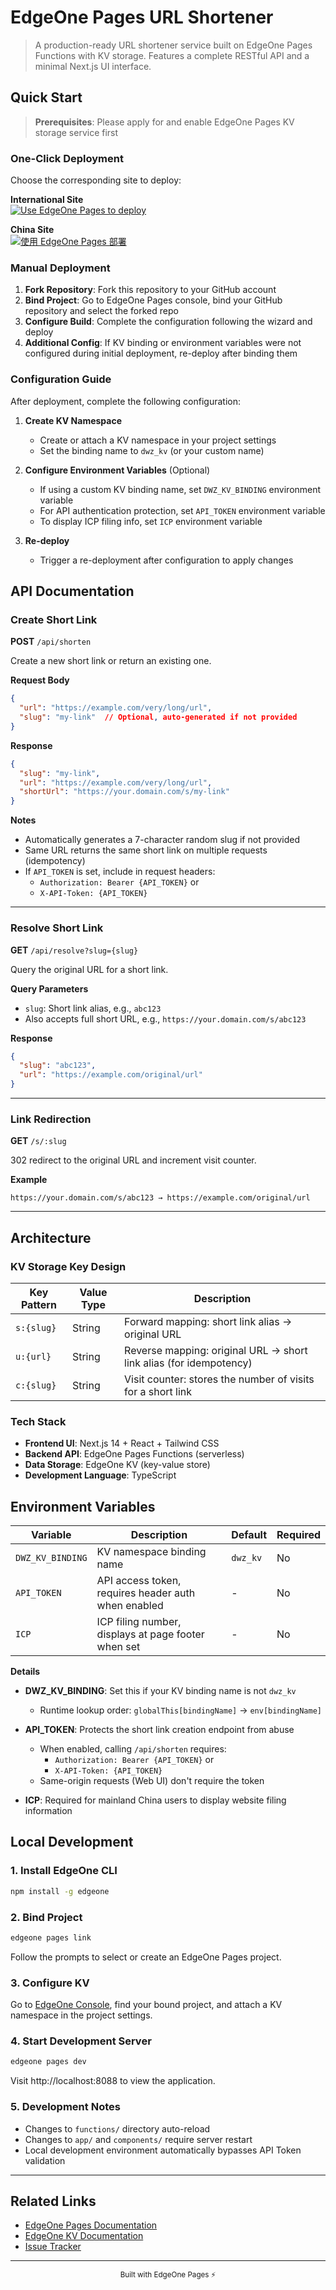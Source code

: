 # EdgeOne Pages URL Shortener

> A production-ready URL shortener service built on EdgeOne Pages Functions with KV storage. Features a complete RESTful API and a minimal Next.js UI interface.

## Quick Start

> **Prerequisites**: Please apply for and enable EdgeOne Pages KV storage service first

### One-Click Deployment

Choose the corresponding site to deploy:

**International Site**  
[![Use EdgeOne Pages to deploy](https://cdnstatic.tencentcs.com/edgeone/pages/deploy.svg)](https://edgeone.ai/pages/new?repository-url=https://github.com/lm379/dwz)

**China Site**  
[![使用 EdgeOne Pages 部署](https://cdnstatic.tencentcs.com/edgeone/pages/deploy.svg)](https://console.cloud.tencent.com/edgeone/pages/new?repository-url=https://github.com/lm379/dwz)

### Manual Deployment

1. **Fork Repository**: Fork this repository to your GitHub account
2. **Bind Project**: Go to EdgeOne Pages console, bind your GitHub repository and select the forked repo
3. **Configure Build**: Complete the configuration following the wizard and deploy
4. **Additional Config**: If KV binding or environment variables were not configured during initial deployment, re-deploy after binding them

### Configuration Guide

After deployment, complete the following configuration:

1. **Create KV Namespace**
   - Create or attach a KV namespace in your project settings
   - Set the binding name to `dwz_kv` (or your custom name)

2. **Configure Environment Variables** (Optional)
   - If using a custom KV binding name, set `DWZ_KV_BINDING` environment variable
   - For API authentication protection, set `API_TOKEN` environment variable
   - To display ICP filing info, set `ICP` environment variable

3. **Re-deploy**
   - Trigger a re-deployment after configuration to apply changes

## API Documentation

### Create Short Link

**POST** `/api/shorten`

Create a new short link or return an existing one.

**Request Body**
```json
{
  "url": "https://example.com/very/long/url",
  "slug": "my-link"  // Optional, auto-generated if not provided
}
```

**Response**
```json
{
  "slug": "my-link",
  "url": "https://example.com/very/long/url",
  "shortUrl": "https://your.domain.com/s/my-link"
}
```

**Notes**
- Automatically generates a 7-character random slug if not provided
- Same URL returns the same short link on multiple requests (idempotency)
- If `API_TOKEN` is set, include in request headers:
  - `Authorization: Bearer {API_TOKEN}` or
  - `X-API-Token: {API_TOKEN}`

---

### Resolve Short Link

**GET** `/api/resolve?slug={slug}`

Query the original URL for a short link.

**Query Parameters**
- `slug`: Short link alias, e.g., `abc123`
- Also accepts full short URL, e.g., `https://your.domain.com/s/abc123`

**Response**
```json
{
  "slug": "abc123",
  "url": "https://example.com/original/url"
}
```

---

### Link Redirection

**GET** `/s/:slug`

302 redirect to the original URL and increment visit counter.

**Example**
```
https://your.domain.com/s/abc123 → https://example.com/original/url
```

---

## Architecture

### KV Storage Key Design

| Key Pattern | Value Type | Description |
|-------------|------------|-------------|
| `s:{slug}` | String | Forward mapping: short link alias → original URL |
| `u:{url}` | String | Reverse mapping: original URL → short link alias (for idempotency) |
| `c:{slug}` | String | Visit counter: stores the number of visits for a short link |

### Tech Stack

- **Frontend UI**: Next.js 14 + React + Tailwind CSS
- **Backend API**: EdgeOne Pages Functions (serverless)
- **Data Storage**: EdgeOne KV (key-value store)
- **Development Language**: TypeScript

## Environment Variables

| Variable | Description | Default | Required |
|----------|-------------|---------|----------|
| `DWZ_KV_BINDING` | KV namespace binding name | `dwz_kv` | No |
| `API_TOKEN` | API access token, requires header auth when enabled | - | No |
| `ICP` | ICP filing number, displays at page footer when set | - | No |

**Details**

- **DWZ_KV_BINDING**: Set this if your KV binding name is not `dwz_kv`
  - Runtime lookup order: `globalThis[bindingName]` → `env[bindingName]`
  
- **API_TOKEN**: Protects the short link creation endpoint from abuse
  - When enabled, calling `/api/shorten` requires:
    - `Authorization: Bearer {API_TOKEN}` or
    - `X-API-Token: {API_TOKEN}`
  - Same-origin requests (Web UI) don't require the token
  
- **ICP**: Required for mainland China users to display website filing information

## Local Development

### 1. Install EdgeOne CLI

```bash
npm install -g edgeone
```

### 2. Bind Project

```bash
edgeone pages link
```

Follow the prompts to select or create an EdgeOne Pages project.

### 3. Configure KV

Go to [EdgeOne Console](https://console.cloud.tencent.com/edgeone), find your bound project, and attach a KV namespace in the project settings.

### 4. Start Development Server

```bash
edgeone pages dev
```

Visit http://localhost:8088 to view the application.

### 5. Development Notes

- Changes to `functions/` directory auto-reload
- Changes to `app/` and `components/` require server restart
- Local development environment automatically bypasses API Token validation

---

## Related Links

- [EdgeOne Pages Documentation](https://edgeone.ai/docs/pages)
- [EdgeOne KV Documentation](https://edgeone.ai/docs/kv)
- [Issue Tracker](https://github.com/lm379/dwz/issues)

---

<p align="center">
  <sub>Built with EdgeOne Pages ⚡</sub>
</p>
